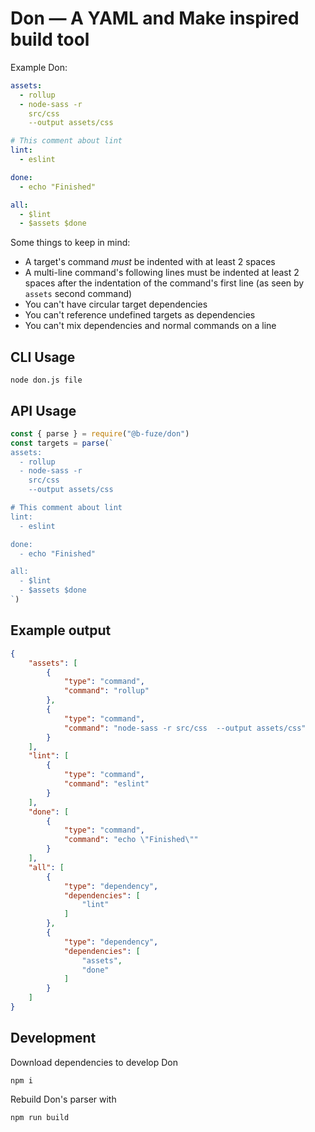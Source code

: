 # Don — A YAML and Make inspired build tool

Example Don:
```yaml
assets:
  - rollup
  - node-sass -r
    src/css 
    --output assets/css

# This comment about lint
lint:
  - eslint

done:
  - echo "Finished"

all:
  - $lint
  - $assets $done
```

Some things to keep in mind:
 - A target's command _must_ be indented with at least 2 spaces
 - A multi-line command's following lines must be indented at least
   2 spaces after the indentation of the command's first line (as 
   seen by `assets` second command)
 - You can't have circular target dependencies
 - You can't reference undefined targets as dependencies
 - You can't mix dependencies and normal commands on a line

## CLI Usage
```
node don.js file
```

## API Usage
```javascript
const { parse } = require("@b-fuze/don")
const targets = parse(`
assets:
  - rollup
  - node-sass -r
    src/css 
    --output assets/css

# This comment about lint
lint:
  - eslint

done:
  - echo "Finished"

all:
  - $lint
  - $assets $done
`)
```

## Example output
```json
{
    "assets": [
        {
            "type": "command",
            "command": "rollup"
        },
        {
            "type": "command",
            "command": "node-sass -r src/css  --output assets/css"
        }
    ],
    "lint": [
        {
            "type": "command",
            "command": "eslint"
        }
    ],
    "done": [
        {
            "type": "command",
            "command": "echo \"Finished\""
        }
    ],
    "all": [
        {
            "type": "dependency",
            "dependencies": [
                "lint"
            ]
        },
        {
            "type": "dependency",
            "dependencies": [
                "assets",
                "done"
            ]
        }
    ]
}
```

## Development
Download dependencies to develop Don
```
npm i
```

Rebuild Don's parser with
```
npm run build
```


